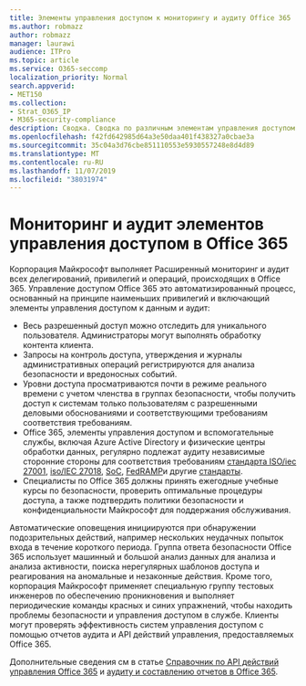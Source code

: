 ```yaml
---
title: Элементы управления доступом к мониторингу и аудиту Office 365
ms.author: robmazz
author: robmazz
manager: laurawi
audience: ITPro
ms.topic: article
ms.service: O365-seccomp
localization_priority: Normal
search.appverid:
- MET150
ms.collection:
- Strat_O365_IP
- M365-security-compliance
description: Сводка. Сводка по различным элементам управления доступом к мониторингу и аудиту, доступным в Office 365.
ms.openlocfilehash: f42fd642985d64a3e50daa401f438327a0cbae3a
ms.sourcegitcommit: 35c04a3d76cbe851110553e5930557248e8d4d89
ms.translationtype: MT
ms.contentlocale: ru-RU
ms.lasthandoff: 11/07/2019
ms.locfileid: "38031974"
---
```

# <a name="monitoring-and-auditing-access-controls-in-office-365"></a>Мониторинг и аудит элементов управления доступом в Office 365

Корпорация Майкрософт выполняет Расширенный мониторинг и аудит всех делегирований, привилегий и операций, происходящих в Office 365. Управление доступом Office 365 это автоматизированный процесс, основанный на принципе наименьших привилегий и включающий элементы управления доступом к данным и аудит:

- Весь разрешенный доступ можно отследить для уникального пользователя. Администраторы могут выполнять обработку контента клиента.
- Запросы на контроль доступа, утверждения и журналы административных операций регистрируются для анализа безопасности и вредоносных событий.
- Уровни доступа просматриваются почти в режиме реального времени с учетом членства в группах безопасности, чтобы получить доступ к системам только пользователям с разрешенными деловыми обоснованиями и соответствующими требованиям соответствия требованиям.
- Office 365, элементы управления доступом и вспомогательные службы, включая Azure Active Directory и физические центры обработки данных, регулярно подлежат аудиту независимые сторонние стороны для соответствия требованиям [стандарта ISO/iec 27001](https://www.microsoft.com/TrustCenter/Compliance/iso-iec-27001), [iso/IEC 27018](https://www.microsoft.com/TrustCenter/Compliance/iso-iec-27018), [SoC](https://www.microsoft.com/TrustCenter/Compliance/SOC), [FedRAMP](https://www.microsoft.com/TrustCenter/Compliance/FedRAMP)и другие [стандарты](https://www.microsoft.com/TrustCenter/Compliance?service=Office#Icons).
- Специалисты по Office 365 должны принять ежегодные учебные курсы по безопасности, проверить оптимальные процедуры доступа, а также подтвердить политики безопасности и конфиденциальности Майкрософт для поддержания обслуживания.

Автоматические оповещения инициируются при обнаружении подозрительных действий, например нескольких неудачных попыток входа в течение короткого периода. Группа ответа безопасности Office 365 использует машинный и большой анализ данных для анализа и анализа активности, поиска нерегулярных шаблонов доступа и реагирования на аномальные и незаконные действия. Кроме того, корпорация Майкрософт применяет специальную группу тестовых инженеров по обеспечению проникновения и выполняет периодические команды красных и синих упражнений, чтобы находить проблемы безопасности и управления доступом в службе. Клиенты могут проверять эффективность систем управления доступом с помощью отчетов аудита и API действий управления, предоставляемых Office 365.

Дополнительные сведения см в статье [Справочник по API действий управления Office 365](https://msdn.microsoft.com/library/office/mt227394.aspx) и [аудиту и составлению отчетов в Office 365](office-365-auditing-and-reporting-overview.md).
